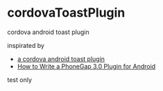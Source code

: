 cordovaToastPlugin
==================

cordova android toast plugin

inspirated by 

* [a cordova android toast plugin](https://github.com/giver/cordova-android-toast-plugin)
* [How to Write a PhoneGap 3.0 Plugin for Android](http://devgirl.org/2013/09/17/how-to-write-a-phonegap-3-0-plugin-for-android/)

test only